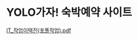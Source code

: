# YOLO가자! 숙박예약 사이트

[IT_작업이택진(포폴작업).pdf](https://github.com/TeackjinLee/yologaza/files/8137931/IT_.pdf)
